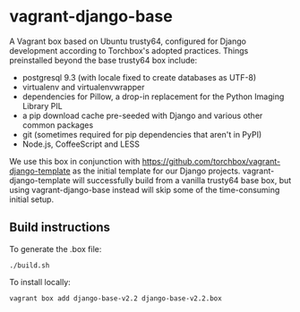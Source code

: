 vagrant-django-base
===================

A Vagrant box based on Ubuntu trusty64, configured for Django development
according to Torchbox's adopted practices. Things preinstalled beyond the base
trusty64 box include:

* postgresql 9.3 (with locale fixed to create databases as UTF-8)
* virtualenv and virtualenvwrapper
* dependencies for Pillow, a drop-in replacement for the Python Imaging Library PIL
* a pip download cache pre-seeded with Django and various other common packages
* git (sometimes required for pip dependencies that aren't in PyPI)
* Node.js, CoffeeScript and LESS

We use this box in conjunction with https://github.com/torchbox/vagrant-django-template
as the initial template for our Django projects. vagrant-django-template will
successfully build from a vanilla trusty64 base box, but using vagrant-django-base
instead will skip some of the time-consuming initial setup.

Build instructions
------------------
To generate the .box file:

    ./build.sh

To install locally:

    vagrant box add django-base-v2.2 django-base-v2.2.box
